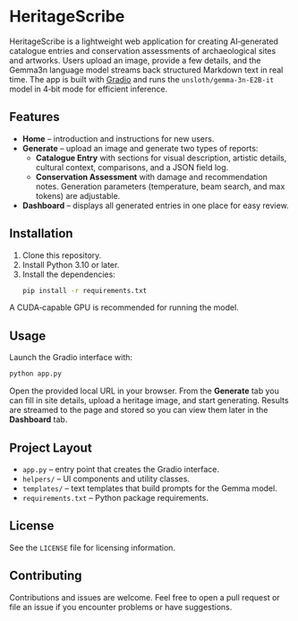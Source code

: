 # HeritageScribe

HeritageScribe is a lightweight web application for creating AI‑generated catalogue entries and conservation assessments of archaeological sites and artworks. Users upload an image, provide a few details, and the Gemma3n language model streams back structured Markdown text in real time. The app is built with [Gradio](https://www.gradio.app/) and runs the `unsloth/gemma-3n-E2B-it` model in 4‑bit mode for efficient inference.

## Features

- **Home** – introduction and instructions for new users.
- **Generate** – upload an image and generate two types of reports:
  - **Catalogue Entry** with sections for visual description, artistic details, cultural context, comparisons, and a JSON field log.
  - **Conservation Assessment** with damage and recommendation notes.
  Generation parameters (temperature, beam search, and max tokens) are adjustable.
- **Dashboard** – displays all generated entries in one place for easy review.

## Installation

1. Clone this repository.
2. Install Python 3.10 or later.
3. Install the dependencies:
   ```bash
   pip install -r requirements.txt
   ```

A CUDA‑capable GPU is recommended for running the model.

## Usage

Launch the Gradio interface with:

```bash
python app.py
```

Open the provided local URL in your browser. From the **Generate** tab you can fill in site details, upload a heritage image, and start generating. Results are streamed to the page and stored so you can view them later in the **Dashboard** tab.

## Project Layout

- `app.py` – entry point that creates the Gradio interface.
- `helpers/` – UI components and utility classes.
- `templates/` – text templates that build prompts for the Gemma model.
- `requirements.txt` – Python package requirements.

## License

See the `LICENSE` file for licensing information.

## Contributing

Contributions and issues are welcome. Feel free to open a pull request or file an issue if you encounter problems or have suggestions.
